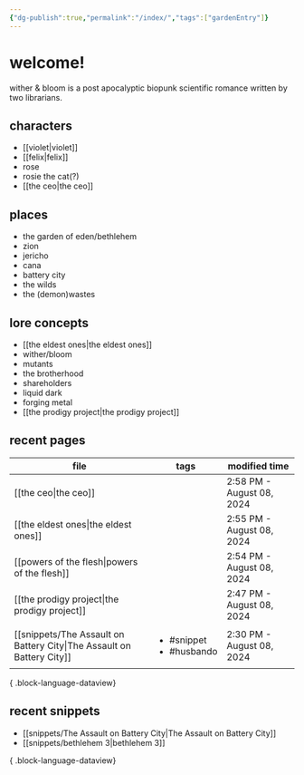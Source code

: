 ```yaml
---
{"dg-publish":true,"permalink":"/index/","tags":["gardenEntry"]}
---
```


# welcome!
wither & bloom is a post apocalyptic biopunk scientific romance written by two librarians.

## characters
- [[violet\|violet]]
- [[felix\|felix]]
- rose
- rosie the cat(?)
- [[the ceo\|the ceo]]
## places
- the garden of eden/bethlehem
- zion
- jericho
- cana
- battery city
- the wilds
- the (demon)wastes
## lore concepts
- [[the eldest ones\|the eldest ones]]
- wither/bloom
- mutants
- the brotherhood
- shareholders
- liquid dark
- forging metal
- [[the prodigy project\|the prodigy project]]

## recent pages
| file                                                                     | tags                                         | modified time             |
| ------------------------------------------------------------------------ | -------------------------------------------- | ------------------------- |
| [[the ceo\|the ceo]]                                                  | <ul></ul>                                    | 2:58 PM - August 08, 2024 |
| [[the eldest ones\|the eldest ones]]                                  | <ul></ul>                                    | 2:55 PM - August 08, 2024 |
| [[powers of the flesh\|powers of the flesh]]                          | <ul></ul>                                    | 2:54 PM - August 08, 2024 |
| [[the prodigy project\|the prodigy project]]                          | <ul></ul>                                    | 2:47 PM - August 08, 2024 |
| [[snippets/The Assault on Battery City\|The Assault on Battery City]] | <ul><li>#snippet</li><li>#husbando</li></ul> | 2:30 PM - August 08, 2024 |

{ .block-language-dataview}

## recent snippets
- [[snippets/The Assault on Battery City\|The Assault on Battery City]]
- [[snippets/bethlehem 3\|bethlehem 3]]

{ .block-language-dataview}